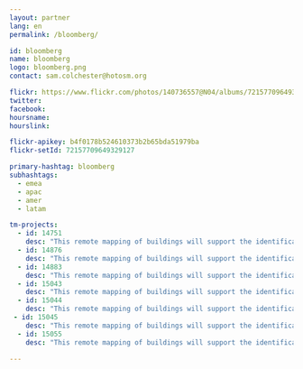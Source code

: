 ```yaml
---
layout: partner
lang: en
permalink: /bloomberg/

id: bloomberg
name: bloomberg
logo: bloomberg.png
contact: sam.colchester@hotosm.org

flickr: https://www.flickr.com/photos/140736557@N04/albums/72157709649329127
twitter: 
facebook: 
hoursname:
hourslink:

flickr-apikey: b4f0178b524610373b2b65bda51979ba
flickr-setId: 72157709649329127

primary-hashtag: bloomberg
subhashtags:
  - emea
  - apac
  - amer
  - latam

tm-projects:
  - id: 14751
    desc: "This remote mapping of buildings will support the identification and characterization of settlements, as well as the implementation of planned activities and largely the generation of data for humanitarian activities."
  - id: 14876
    desc: "This remote mapping of buildings will support the identification and characterization of settlements, as well as the implementation of planned activities and largely the generation of data for humanitarian activities."
  - id: 14883
    desc: "This remote mapping of buildings will support the identification and characterization of settlements, as well as the implementation of planned activities and largely the generation of data for humanitarian activities."
  - id: 15043
    desc: "This remote mapping of buildings will support the identification and characterization of settlements, as well as the implementation of planned activities and largely the generation of data for humanitarian activities."
  - id: 15044
    desc: "This remote mapping of buildings will support the identification and characterization of settlements, as well as the implementation of planned activities and largely the generation of data for humanitarian activities."
 - id: 15045
    desc: "This remote mapping of buildings will support the identification and characterization of settlements, as well as the implementation of planned activities and largely the generation of data for humanitarian activities."
  - id: 15055
    desc: "This remote mapping of buildings will support the identification and characterization of settlements, as well as the implementation of planned activities and largely the generation of data for humanitarian activities."

---
```

